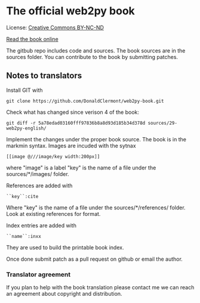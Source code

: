 # The official web2py book

License: [Creative Commons  BY-NC-ND](http://creativecommons.org/licenses/by-nc-nd/3.0/legalcode)

[Read the book online](http://web2py.com/books)

The gitbub repo includes code and sources. The book sources are in the sources folder. You can contribute to the book by submitting patches.

## Notes to translators

Install GIT with

    git clone https://github.com/DonaldClermont/web2py-book.git

Check what has changed since verison 4 of the book:

    git diff -r 5a78edad03160fff97836b8a8d93d185b34d378d sources/29-web2py-english/

Implement the changes under the proper book source.
The book is in the markmin syntax. Images are incuded with the sytnax

    [[image @///image/key width:200px]]

where "image" is a label "key" is the name of a file under the sources/*/images/ folder.

References are added with

    ``key``:cite

Where "key" is the name of a file under the sources/*/references/ folder. Look at existing references for format.

Index entries are added with

    ``name``:inxx

They are used to build the printable book index.

Once done submit  patch as a pull request on github or email the author.

### Translator agreement

If you plan to help with the book translation please contact me we can reach an agreement about copyright and distribution.